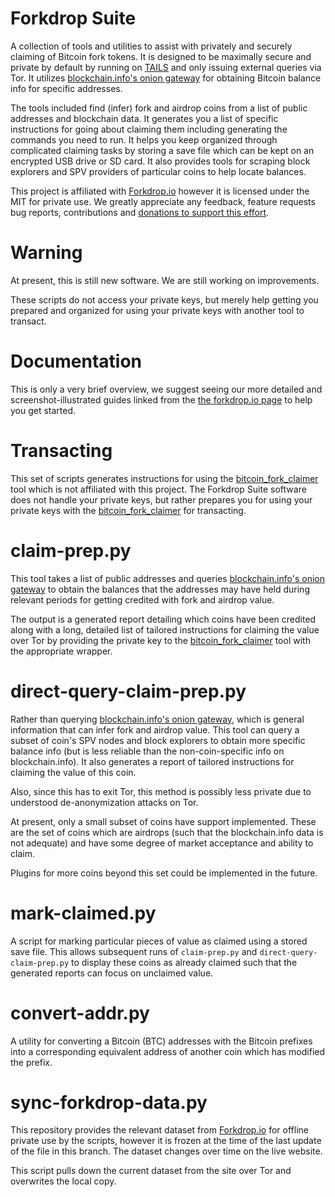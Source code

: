 
Forkdrop Suite
==============

A collection of tools and utilities to assist with privately and securely claiming of Bitcoin fork tokens. It is designed to be maximally secure and private by default by running on [TAILS](https://tails.boum.org) and only issuing external queries via Tor. It utilizes [blockchain.info's onion gateway](https://blockchainbdgpzk.onion) for obtaining Bitcoin balance info for specific addresses.

The tools included find (infer) fork and airdrop coins from a list of public addresses and blockchain data. It generates you a list of specific instructions for going about claiming them including generating the commands you need to run. It helps you keep organized through complicated claiming tasks by storing a save file which can be kept on an encrypted USB drive or SD card. It also provides tools for scraping block explorers and SPV providers of particular coins to help locate balances.

This project is affiliated with [Forkdrop.io](https://forkdrop.io) however it is licensed under the MIT for private use. We greatly appreciate any feedback, feature requests bug reports, contributions and [donations to support this effort](https://forkdrop.io/why-donate-to-forkdrop).

Warning
=======

At present, this is still new software. We are still working on improvements.

These scripts do not access your private keys, but merely help getting you prepared and organized for using your private keys with another tool to transact.

Documentation
==============

This is only a very brief overview, we suggest seeing our more detailed and screenshot-illustrated guides linked from the [the forkdrop.io page](https://forkdrop.io/suite) to help you get started.

Transacting
===========

This set of scripts generates instructions for using the [bitcoin\_fork\_claimer](https://github.com/ymgve/bitcoin_fork_claimer) tool which is not affiliated with this project. The Forkdrop Suite software does not handle your private keys, but rather prepares you for using your private keys with the [bitcoin\_fork\_claimer](https://github.com/ymgve/bitcoin_fork_claimer) for transacting.


claim-prep.py
=============

This tool takes a list of public addresses and queries [blockchain.info's onion gateway](https://blockchainbdgpzk.onion) to obtain the balances that the addresses may have held during relevant periods for getting credited with fork and airdrop value.

The output is a generated report detailing which coins have been credited along with a long, detailed list of tailored instructions for claiming the value over Tor by providing the private key to the [bitcoin\_fork\_claimer](https://github.com/ymgve/bitcoin_fork_claimer) tool with the appropriate wrapper.

direct-query-claim-prep.py
==========================

Rather than querying [blockchain.info's onion gateway](https://blockchainbdgpzk.onion), which is general information that can infer fork and airdrop value. This tool can query a subset of coin's SPV nodes and block explorers to obtain more specific balance info (but is less reliable than the non-coin-specific info on blockchain.info). It also generates a report of tailored instructions for claiming the value of this coin.

Also, since this has to exit Tor, this method is possibly less private due to understood de-anonymization attacks on Tor.

At present, only a small subset of coins have support implemented. These are the set of coins which are airdrops (such that the blockchain.info data is not adequate) and have some degree of market acceptance and ability to claim.

Plugins for more coins beyond this set could be implemented in the future.


mark-claimed.py
===============

A script for marking particular pieces of value as claimed using a stored save file. This allows subsequent runs of `claim-prep.py` and `direct-query-claim-prep.py` to display these coins as already claimed such that the generated reports can focus on unclaimed value.

convert-addr.py
===============

A utility for converting a Bitcoin (BTC) addresses with the Bitcoin prefixes into a corresponding equivalent address of another coin which has modified the prefix.

sync-forkdrop-data.py
=====================

This repository provides the relevant dataset from [Forkdrop.io](https://forkdrop.io) for offline private use by the scripts, however it is frozen at the time of the last update of the file in this branch. The dataset changes over time on the live website.

This script pulls down the current dataset from the site over Tor and overwrites the local copy.
